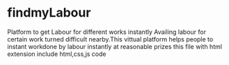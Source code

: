 # findmyLabour
Platform to get Labour for different works instantly
Availing labour for certain work turned difficult nearby.This vittual platform helps people to instant workdone by labour instantly at reasonable prizes
this file with html extension include html,css,js code
